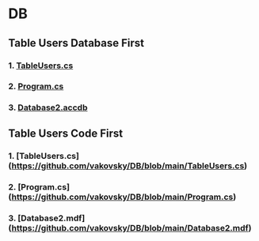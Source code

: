 # DB
## Table Users Database First
### 1. [TableUsers.cs](https://github.com/vakovsky/DB/blob/main/TableUsers.cs)
### 2. [Program.cs](https://github.com/vakovsky/DB/blob/main/Program.cs)
### 3. [Database2.accdb](https://github.com/vakovsky/DB/blob/main/Database2.accdb)

## Table Users Code First
### 1. [TableUsers.cs] (https://github.com/vakovsky/DB/blob/main/TableUsers.cs)
### 2. [Program.cs] (https://github.com/vakovsky/DB/blob/main/Program.cs)
### 3. [Database2.mdf] (https://github.com/vakovsky/DB/blob/main/Database2.mdf)

